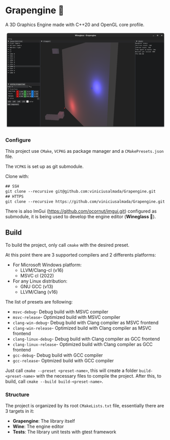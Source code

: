 # Grapengine 🍇

A 3D Graphics Engine made with C++20 and OpenGL core profile.

![img.png](readme.png)

### Configure

This project use `CMake`, `VCPKG` as package manager and a `CMakePresets.json` file.

The `VCPKG` is set up as git submodule.

Clone with:

```shell
## SSH
git clone --recursive git@github.com:viniciusalmada/Grapengine.git
## HTTPS
git clone --recursive https://github.com/viniciusalmada/Grapengine.git
```

There is also ImGui (https://github.com/ocornut/imgui.git) configured as submodule, it is being used to develop the
engine editor (**Wineglass 🍷**).

## Build

To build the project, only call `cmake` with the desired preset.

At this point there are 3 supported compilers and 2 differents platforms:

* For Microsoft Windows platform:
    * LLVM/Clang-cl (v16)
    * MSVC cl (2022)
* For any Linux distribution:
    * GNU GCC (v13)
    * LLVM/Clang (v16)

The list of presets are following:

* `msvc-debug`- Debug build with MSVC compiler
* `msvc-release`- Optimized build with MSVC compiler
* `clang-win-debug`- Debug build with Clang compiler as MSVC frontend
* `clang-win-release`- Optimized build with Clang compiler as MSVC frontend
* `clang-linux-debug`- Debug build with Clang compiler as GCC frontend
* `clang-linux-release`- Optimized build with Clang compiler as GCC frontend
* `gcc-debug`- Debug build with GCC compiler
* `gcc-release`- Optmized build with GCC compiler

Just call `cmake --preset <preset-name>`, this will create a folder `build-<preset-name>` with the necessary files to
compile the project.
After this, to build, call `cmake --build build-<preset-name>`.

### Structure

The project is organized by its root `CMakeLists.txt` file, essentially there are 3 targets in it:

* **Grapengine**: The library itself
* **Wine**: The engine editor
* **Tests**: The library unit tests with gtest framework